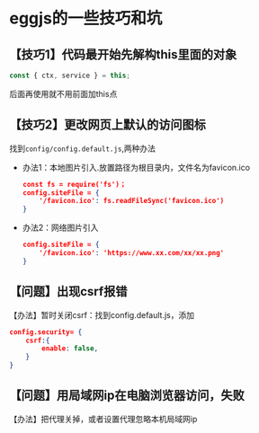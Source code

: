 # eggjs的一些技巧和坑

## 【技巧1】代码最开始先解构this里面的对象

```js
const { ctx, service } = this;
```
后面再使用就不用前面加this点

## 【技巧2】更改网页上默认的访问图标

找到`config/config.default.js`,两种办法

- 办法1：本地图片引入.放置路径为根目录内，文件名为favicon.ico
    ```json
    const fs = require('fs')；
    config.siteFile = {
        '/favicon.ico': fs.readFileSync('favicon.ico')
    }
    ```

- 办法2：网络图片引入
    ```json
    config.siteFile = {
        '/favicon.ico': 'https://www.xx.com/xx/xx.png'
    }
    ```

## 【问题】出现csrf报错

【办法】暂时关闭csrf：找到config.default.js，添加
```json
config.security= {
    csrf:{
        enable: false,
    }
}
```

## 【问题】用局域网ip在电脑浏览器访问，失败

【办法】把代理关掉，或者设置代理忽略本机局域网ip